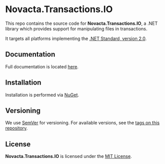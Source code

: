 # Novacta.Transactions.IO

This repo contains the source code for **Novacta.Transactions.IO**, a .NET library which 
provides support for manipulating files in transactions.

It targets all platforms implementing the 
[.NET Standard, version 2.0](https://github.com/dotnet/standard/blob/master/docs/versions/netstandard2.0.md).

## Documentation

Full documentation is located [here](http://novacta.github.io/transactions-io/).

## Installation

Installation is performed via [NuGet](https://www.nuget.org/packages?q=Novacta.Transactions.IO).

## Versioning
We use [SemVer](http://semver.org/) for versioning. 
For available versions, see the [tags on this repository](https://github.com/novacta/transactions-io/tags). 

## License

**Novacta.Transactions.IO** is licensed under the [MIT License](http://novacta.github.io/transactions-io/LICENSE.md). 